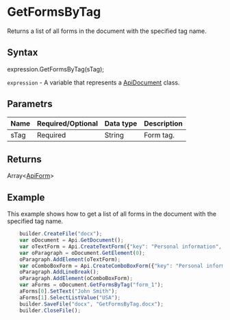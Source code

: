 # GetFormsByTag

Returns a list of all forms in the document with the specified tag name.

## Syntax

expression.GetFormsByTag(sTag);

`expression` - A variable that represents a [ApiDocument](../ApiDocument.md) class.

## Parametrs

| **Name** | **Required/Optional** | **Data type** | **Description** |
| ------------- | ------------- | ------------- | ------------- |
| sTag | Required | String | Form tag. |

## Returns

Array<[ApiForm](../../../Enumerations/ApiForm.md)>

## Example

This example shows how to get a list of all forms in the document with the specified tag name.

```javascript
	builder.CreateFile("docx");
	var oDocument = Api.GetDocument();
	var oTextForm = Api.CreateTextForm({"key": "Personal information", "tip": "Enter your first name", "tag": "form_1", "required": true, "placeholder": "First name", "comb": true, "maxCharacters": 10, "cellWidth": 3, "multiLine": false, "autoFit": false});
	var oParagraph = oDocument.GetElement(0);
	oParagraph.AddElement(oTextForm);
	var oComboBoxForm = Api.CreateComboBoxForm({"key": "Personal information", "tip": "Choose your country", "tag": "form_1", "required": true, "placeholder": "Country", "editable": false, "autoFit": false, "items": ["Latvia", "USA", "UK"]});
	oParagraph.AddLineBreak();
	oParagraph.AddElement(oComboBoxForm);
	var aForms = oDocument.GetFormsByTag("form_1");
	aForms[0].SetText("John Smith");
	aForms[1].SelectListValue("USA");
	builder.SaveFile("docx", "GetFormsByTag.docx");
	builder.CloseFile();
```